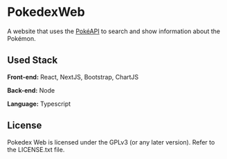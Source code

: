 
# PokedexWeb

A website that uses the [PokéAPI](https://pokeapi.co) to search and show information about the Pokémon.

## Used Stack

**Front-end:** React, NextJS, Bootstrap, ChartJS

**Back-end:** Node

**Language:** Typescript


## License

Pokedex Web is licensed under the GPLv3 (or any later version). Refer to the LICENSE.txt file.

